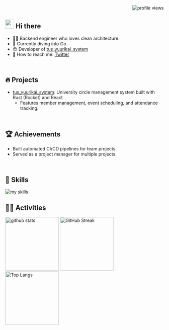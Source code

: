 <div align="right">
  <img src="https://komarev.com/ghpvc/?username=Dot-P" alt="profile views" />
</div>

## <img src="https://media.giphy.com/media/hvRJCLFzcasrR4ia7z/giphy.gif" width="28"> Hi there

- 🧑‍💻 Backend engineer who loves clean architecture.
- 🌱 Currently diving into Go.
- 😊 Developer of [tus_yuurikai_system](https://github.com/Lit-innosence/tus_yuurikai_system)
- 📱 How to reach me: [Twitter](https://x.com/DotP_engineer)
<br>

## 🔥 Projects
- [tus_yuurikai_system](https://github.com/Lit-innosence/tus_yuurikai_system): University circle management system built with Rust (Rocket) and React
  - Features member management, event scheduling, and attendance tracking.
<br>

## 🏆 Achievements
- Built automated CI/CD pipelines for team projects.
- Served as a project manager for multiple projects.
<br>

## 🌱 Skills
<img alt="my skills" src="https://skillicons.dev/icons?theme=dark&perline=7&i=html,css,js,ts,react,nextjs,c,cpp,python,fastapi,flask,go,rust,dart,sql,docker,aws" />
<br>

## 🏃‍♀️ Activities
<div align="left">
  <img alt="github stats" height="170px" src="https://github-readme-stats.vercel.app/api?username=Dot-P&theme=vue-dark&layout=compact" />
  <img alt="GitHub Streak" height="170px" src="https://streak-stats.demolab.com?user=Dot-P&theme=vue-dark&hide_border=true" />
  <img alt="Top Langs" height="170px" src="https://github-readme-stats.vercel.app/api/top-langs/?username=Dot-P&theme=vue-dark&layout=compact" />
</div>
